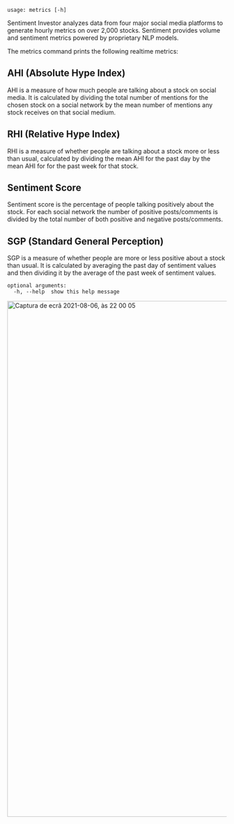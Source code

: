 ```
usage: metrics [-h]
```

Sentiment Investor analyzes data from four major social media platforms to
generate hourly metrics on over 2,000 stocks. Sentiment provides volume and
sentiment metrics powered by proprietary NLP models.

The metrics command prints the following realtime metrics:

AHI (Absolute Hype Index)
---
AHI is a measure of how much people are talking about a stock on social media.
It is calculated by dividing the total number of mentions for the chosen stock
on a social network by the mean number of mentions any stock receives on that
social medium.

RHI (Relative Hype Index)
---
RHI is a measure of whether people are talking about a stock more or less than
usual, calculated by dividing the mean AHI for the past day by the mean AHI for
for the past week for that stock.

Sentiment Score
---
Sentiment score is the percentage of people talking positively about the stock.
For each social network the number of positive posts/comments is divided by the
total number of both positive and negative posts/comments.

SGP (Standard General Perception)
---
SGP is a measure of whether people are more or less positive about a stock than
usual. It is calculated by averaging the past day of sentiment values and then
dividing it by the average of the past week of sentiment values.

```
optional arguments:
  -h, --help  show this help message
```

<img width="1183" alt="Captura de ecrã 2021-08-06, às 22 00 05" src="https://user-images.githubusercontent.com/25267873/128570641-29bab43b-b4bb-4c40-8467-ea366c903b7e.png">
